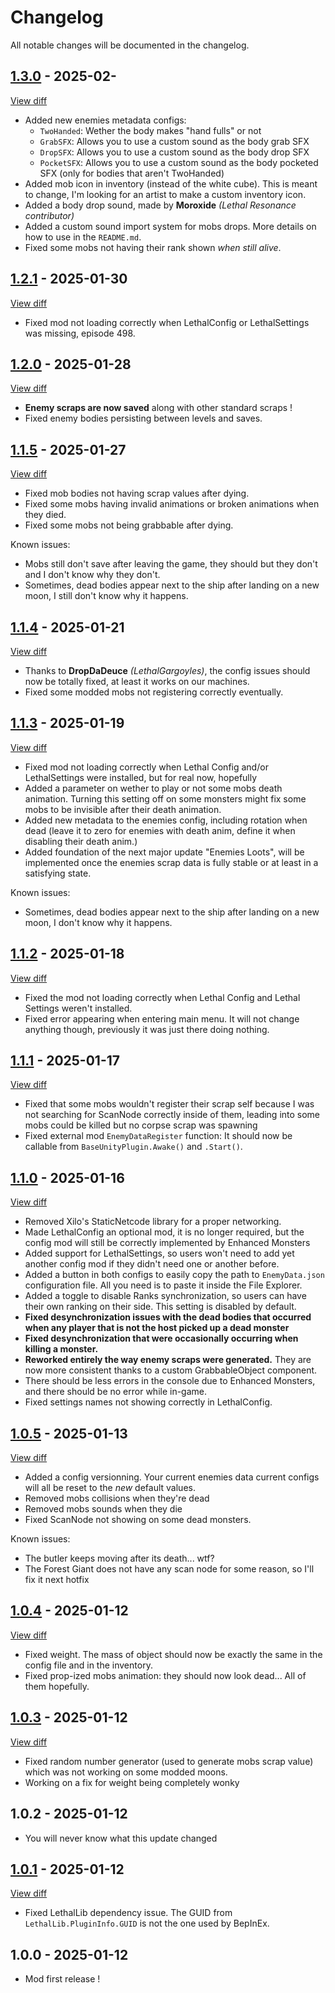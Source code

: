 # Changelog

All notable changes will be documented in the changelog.  

## [1.3.0](https://github.com/VELD-Dev/Enhanced-Monsters/releases/tag/1.3.0) - 2025-02-

[View diff](https://github.com/VELD-Dev/Enhanced-Monsters/compare/1.2.1..1.3.0)
- Added new enemies metadata configs:
	- `TwoHanded`: Wether the body makes "hand fulls" or not
	- `GrabSFX`: Allows you to use a custom sound as the body grab SFX
	- `DropSFX`: Allows you to use a custom sound as the body drop SFX
	- `PocketSFX`: Allows you to use a custom sound as the body pocketed SFX (only for bodies that aren't TwoHanded)
- Added mob icon in inventory (instead of the white cube). This is meant to change, I'm looking for an artist to make a custom inventory icon.
- Added a body drop sound, made by **Moroxide** *(Lethal Resonance contributor)*
- Added a custom sound import system for mobs drops. More details on how to use in the `README.md`.
- Fixed some mobs not having their rank shown *when still alive*.

## [1.2.1](https://github.com/VELD-Dev/Enhanced-Monsters/releases/tag/1.2.1) - 2025-01-30

[View diff](https://github.com/VELD-Dev/Enhanced-Monsters/compare/1.2.0..1.2.1)
- Fixed mod not loading correctly when LethalConfig or LethalSettings was missing, episode 498.

## [1.2.0](https://github.com/VELD-Dev/Enhanced-Monsters/releases/tag/1.2.0) - 2025-01-28

[View diff](https://github.com/VELD-Dev/Enhanced-Monsters/compare/1.1.5..1.2.0)
- **Enemy scraps are now saved** along with other standard scraps !
- Fixed enemy bodies persisting between levels and saves.

## [1.1.5](https://github.com/VELD-Dev/Enhanced-Monsters/releases/tag/1.1.5) - 2025-01-27

[View diff](https://github.com/VELD-Dev/Enhanced-Monsters/compare/1.1.4..1.1.5)
- Fixed mob bodies not having scrap values after dying.
- Fixed some mobs having invalid animations or broken animations when they died.
- Fixed some mobs not being grabbable after dying.

Known issues:
- Mobs still don't save after leaving the game, they should but they don't and I don't know why they don't.
- Sometimes, dead bodies appear next to the ship after landing on a new moon, I still don't know why it happens.

## [1.1.4](https://github.com/VELD-Dev/Enhanced-Monsters/releases/tag/1.1.4) - 2025-01-21

[View diff](https://github.com/VELD-Dev/Enhanced-Monsters/compare/1.1.3..1.1.4)
- Thanks to **DropDaDeuce** *(LethalGargoyles)*, the config issues should now be totally fixed, at least it works on our machines.
- Fixed some modded mobs not registering correctly eventually.
 
## [1.1.3](https://github.com/VELD-Dev/Enhanced-Monsters/releases/tag/1.1.3) - 2025-01-19

[View diff](https://github.com/VELD-Dev/Enhanced-Monsters/compare/1.1.2..1.1.3)
- Fixed mod not loading correctly when Lethal Config and/or LethalSettings were installed, but for real now, hopefully
- Added a parameter on wether to play or not some mobs death animation. Turning this setting off on some monsters might fix some mobs to be invisible after their death animation.
- Added new metadata to the enemies config, including rotation when dead (leave it to zero for enemies with death anim, define it when disabling their death anim.)
- Added foundation of the next major update "Enemies Loots", will be implemented once the enemies scrap data is fully stable or at least in a satisfying state.

Known issues:
- Sometimes, dead bodies appear next to the ship after landing on a new moon, I don't know why it happens.

## [1.1.2](https://github.com/VELD-Dev/Enhanced-Monsters/releases/tag/1.1.2) - 2025-01-18

[View diff](https://github.com/VELD-Dev/Enhanced-Monsters/compare/1.1.1..1.1.2)
- Fixed the mod not loading correctly when Lethal Config and Lethal Settings weren't installed.
- Fixed error appearing when entering main menu. It will not change anything though, previously it was just there doing nothing.

## [1.1.1](https://github.com/VELD-Dev/Enhanced-Monsters/releases/tag/1.1.1) - 2025-01-17

[View diff](https://github.com/VELD-Dev/Enhanced-Monsters/compare/1.1.0..1.1.1)
- Fixed that some mobs wouldn't register their scrap self because I was not searching for ScanNode correctly inside of them, leading into some mobs could be killed but no corpse scrap was spawning
- Fixed external mod `EnemyDataRegister` function: It should now be callable from `BaseUnityPlugin.Awake()` and `.Start()`.

## [1.1.0](https://github.com/VELD-Dev/Enhanced-Monsters/releases/tag/1.1.0) - 2025-01-16

[View diff](https://github.com/VELD-Dev/Enhanced-Monsters/compare/1.0.5..1.1.0)
- Removed Xilo's StaticNetcode library for a proper networking.
- Made LethalConfig an optional mod, it is no longer required, but the config mod will still be correctly implemented by Enhanced Monsters
- Added support for LethalSettings, so users won't need to add yet another config mod if they didn't need one or another before.
- Added a button in both configs to easily copy the path to `EnemyData.json` configuration file. All you need is to paste it inside the File Explorer.
- Added a toggle to disable Ranks synchronization, so users can have their own ranking on their side. This setting is disabled by default.
- **Fixed desynchronization issues with the dead bodies that occurred when any player that is not the host picked up a dead monster**
- **Fixed desynchronization that were occasionally occurring when killing a monster.**
- **Reworked entirely the way enemy scraps were generated.** They are now more consistent thanks to a custom GrabbableObject component.
- There should be less errors in the console due to Enhanced Monsters, and there should be no error while in-game.
- Fixed settings names not showing correctly in LethalConfig.

## [1.0.5](https://github.com/VELD-Dev/Enhanced-Monsters/releases/tag/1.0.5) - 2025-01-13  

[View diff](https://github.com/VELD-Dev/Enhanced-Monsters/compare/1.0.4..1.0.5)
- Added a config versionning. Your current enemies data current configs will all be reset to the *new* default values.
- Removed mobs collisions when they're dead
- Removed mobs sounds when they die
- Fixed ScanNode not showing on some dead monsters.  

Known issues:
- The butler keeps moving after its death... wtf?
- The Forest Giant does not have any scan node for some reason, so I'll fix it next hotfix

## [1.0.4](https://github.com/VELD-Dev/Enhanced-Monsters/releases/tag/1.0.4) - 2025-01-12

[View diff](https://github.com/VELD-Dev/Enhanced-Monsters/compare/1.0.3..1.0.4)
- Fixed weight. The mass of object should now be exactly the same in the config file and in the inventory.
- Fixed prop-ized mobs animation: they should now look dead... All of them hopefully.

## [1.0.3](https://github.com/VELD-Dev/Enhanced-Monsters/releases/tag/1.0.3) - 2025-01-12

[View diff](https://github.com/VELD-Dev/Enhanced-Monsters/compare/1.0.1...1.0.3)
- Fixed random number generator (used to generate mobs scrap value) which was not working on some modded moons.
- Working on a fix for weight being completely wonky

## 1.0.2 - 2025-01-12

- You will never know what this update changed

## [1.0.1](https://github.com/VELD-Dev/Enhanced-Monsters/releases/tag/1.0.1) - 2025-01-12

[View diff](https://github.com/VELD-Dev/Enhanced-Monsters/commits/1.0.1/)
- Fixed LethalLib dependency issue. The GUID from `LethalLib.PluginInfo.GUID` is not the one used by BepInEx.

## 1.0.0 - 2025-01-12

- Mod first release !